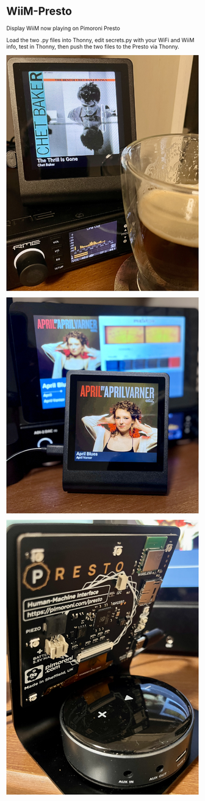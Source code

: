 # WiiM-Presto
Display WiiM now playing on Pimoroni Presto

Load the two .py files into Thonny, edit secrets.py with your WiFi and WiiM info, test in Thonny, then push the two files to the Presto via Thonny.

![photo](https://raw.githubusercontent.com/retired-guy/WiiM-Presto/refs/heads/main/IMG_3760.jpg)

![photo](https://raw.githubusercontent.com/retired-guy/WiiM-Presto/refs/heads/main/IMG_3514.jpg)

![photo](https://raw.githubusercontent.com/retired-guy/WiiM-Presto/refs/heads/main/IMG_3516.jpg)
